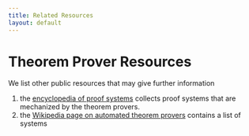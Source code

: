 ```yaml
---
title: Related Resources
layout: default
---
```


# Theorem Prover Resources


We list other public resources that may give further information

1. the [encyclopedia of proof systems](https://proofsystem.github.io/Encyclopedia/) collects proof systems that are mechanized by the theorem provers.
2. the [Wikipedia page on automated theorem provers](https://en.wikipedia.org/wiki/Automated_theorem_proving) contains a list of systems